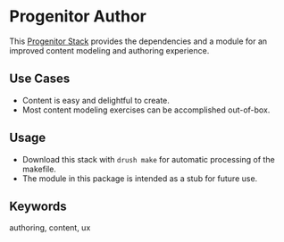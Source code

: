 # Progenitor Author

This [Progenitor Stack](http://github.com/phase2/progenitor) provides the
dependencies and a module for an improved content modeling and authoring experience.

## Use Cases

* Content is easy and delightful to create.
* Most content modeling exercises can be accomplished out-of-box.

## Usage

* Download this stack with `drush make` for automatic processing of the makefile.
* The module in this package is intended as a stub for future use.

## Keywords

authoring, content, ux
